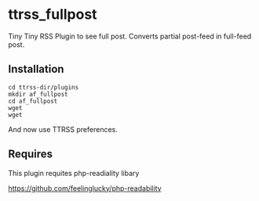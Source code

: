ttrss_fullpost
==============

Tiny Tiny RSS Plugin to see full post. Converts partial post-feed in full-feed post.


Installation
------------------------

    cd ttrss-dir/plugins
    mkdir af_fullpost
    cd af_fullpost
    wget
    wget

And now use TTRSS preferences.


Requires
------------------------

This plugin requites php-readiality libary

https://github.com/feelinglucky/php-readability